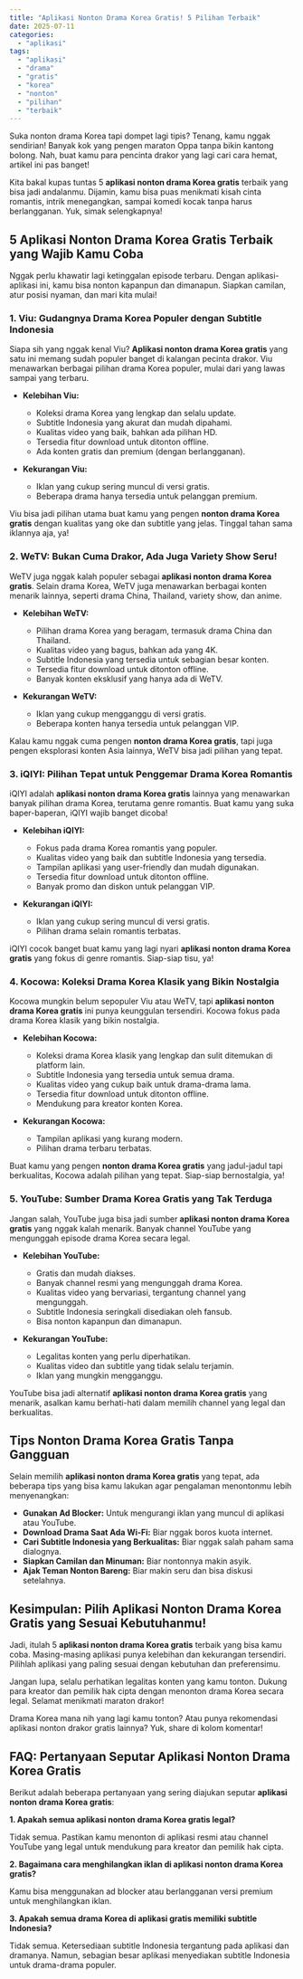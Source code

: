 ```yaml
---
title: "Aplikasi Nonton Drama Korea Gratis! 5 Pilihan Terbaik"
date: 2025-07-11
categories: 
  - "aplikasi"
tags: 
  - "aplikasi"
  - "drama"
  - "gratis"
  - "korea"
  - "nonton"
  - "pilihan"
  - "terbaik"
---
```


Suka nonton drama Korea tapi dompet lagi tipis? Tenang, kamu nggak sendirian! Banyak kok yang pengen maraton Oppa tanpa bikin kantong bolong. Nah, buat kamu para pencinta drakor yang lagi cari cara hemat, artikel ini pas banget!

Kita bakal kupas tuntas 5 **aplikasi nonton drama Korea gratis** terbaik yang bisa jadi andalanmu. Dijamin, kamu bisa puas menikmati kisah cinta romantis, intrik menegangkan, sampai komedi kocak tanpa harus berlangganan. Yuk, simak selengkapnya!

## 5 Aplikasi Nonton Drama Korea Gratis Terbaik yang Wajib Kamu Coba

Nggak perlu khawatir lagi ketinggalan episode terbaru. Dengan aplikasi-aplikasi ini, kamu bisa nonton kapanpun dan dimanapun. Siapkan camilan, atur posisi nyaman, dan mari kita mulai!

### 1\. Viu: Gudangnya Drama Korea Populer dengan Subtitle Indonesia

Siapa sih yang nggak kenal Viu? **Aplikasi nonton drama Korea gratis** yang satu ini memang sudah populer banget di kalangan pecinta drakor. Viu menawarkan berbagai pilihan drama Korea populer, mulai dari yang lawas sampai yang terbaru.

- **Kelebihan Viu:**
    
    - Koleksi drama Korea yang lengkap dan selalu update.
    - Subtitle Indonesia yang akurat dan mudah dipahami.
    - Kualitas video yang baik, bahkan ada pilihan HD.
    - Tersedia fitur download untuk ditonton offline.
    - Ada konten gratis dan premium (dengan berlangganan).
- **Kekurangan Viu:**
    
    - Iklan yang cukup sering muncul di versi gratis.
    - Beberapa drama hanya tersedia untuk pelanggan premium.

Viu bisa jadi pilihan utama buat kamu yang pengen **nonton drama Korea gratis** dengan kualitas yang oke dan subtitle yang jelas. Tinggal tahan sama iklannya aja, ya!

### 2\. WeTV: Bukan Cuma Drakor, Ada Juga Variety Show Seru!

WeTV juga nggak kalah populer sebagai **aplikasi nonton drama Korea gratis**. Selain drama Korea, WeTV juga menawarkan berbagai konten menarik lainnya, seperti drama China, Thailand, variety show, dan anime.

- **Kelebihan WeTV:**
    
    - Pilihan drama Korea yang beragam, termasuk drama China dan Thailand.
    - Kualitas video yang bagus, bahkan ada yang 4K.
    - Subtitle Indonesia yang tersedia untuk sebagian besar konten.
    - Tersedia fitur download untuk ditonton offline.
    - Banyak konten eksklusif yang hanya ada di WeTV.
- **Kekurangan WeTV:**
    
    - Iklan yang cukup mengganggu di versi gratis.
    - Beberapa konten hanya tersedia untuk pelanggan VIP.

Kalau kamu nggak cuma pengen **nonton drama Korea gratis**, tapi juga pengen eksplorasi konten Asia lainnya, WeTV bisa jadi pilihan yang tepat.

### 3\. iQIYI: Pilihan Tepat untuk Penggemar Drama Korea Romantis

iQIYI adalah **aplikasi nonton drama Korea gratis** lainnya yang menawarkan banyak pilihan drama Korea, terutama genre romantis. Buat kamu yang suka baper-baperan, iQIYI wajib banget dicoba!

- **Kelebihan iQIYI:**
    
    - Fokus pada drama Korea romantis yang populer.
    - Kualitas video yang baik dan subtitle Indonesia yang tersedia.
    - Tampilan aplikasi yang user-friendly dan mudah digunakan.
    - Tersedia fitur download untuk ditonton offline.
    - Banyak promo dan diskon untuk pelanggan VIP.
- **Kekurangan iQIYI:**
    
    - Iklan yang cukup sering muncul di versi gratis.
    - Pilihan drama selain romantis terbatas.

iQIYI cocok banget buat kamu yang lagi nyari **aplikasi nonton drama Korea gratis** yang fokus di genre romantis. Siap-siap tisu, ya!

### 4\. Kocowa: Koleksi Drama Korea Klasik yang Bikin Nostalgia

Kocowa mungkin belum sepopuler Viu atau WeTV, tapi **aplikasi nonton drama Korea gratis** ini punya keunggulan tersendiri. Kocowa fokus pada drama Korea klasik yang bikin nostalgia.

- **Kelebihan Kocowa:**
    
    - Koleksi drama Korea klasik yang lengkap dan sulit ditemukan di platform lain.
    - Subtitle Indonesia yang tersedia untuk semua drama.
    - Kualitas video yang cukup baik untuk drama-drama lama.
    - Tersedia fitur download untuk ditonton offline.
    - Mendukung para kreator konten Korea.
- **Kekurangan Kocowa:**
    
    - Tampilan aplikasi yang kurang modern.
    - Pilihan drama terbaru terbatas.

Buat kamu yang pengen **nonton drama Korea gratis** yang jadul-jadul tapi berkualitas, Kocowa adalah pilihan yang tepat. Siap-siap bernostalgia, ya!

### 5\. YouTube: Sumber Drama Korea Gratis yang Tak Terduga

Jangan salah, YouTube juga bisa jadi sumber **aplikasi nonton drama Korea gratis** yang nggak kalah menarik. Banyak channel YouTube yang mengunggah episode drama Korea secara legal.

- **Kelebihan YouTube:**
    
    - Gratis dan mudah diakses.
    - Banyak channel resmi yang mengunggah drama Korea.
    - Kualitas video yang bervariasi, tergantung channel yang mengunggah.
    - Subtitle Indonesia seringkali disediakan oleh fansub.
    - Bisa nonton kapanpun dan dimanapun.
- **Kekurangan YouTube:**
    
    - Legalitas konten yang perlu diperhatikan.
    - Kualitas video dan subtitle yang tidak selalu terjamin.
    - Iklan yang mungkin mengganggu.

YouTube bisa jadi alternatif **aplikasi nonton drama Korea gratis** yang menarik, asalkan kamu berhati-hati dalam memilih channel yang legal dan berkualitas.

## Tips Nonton Drama Korea Gratis Tanpa Gangguan

Selain memilih **aplikasi nonton drama Korea gratis** yang tepat, ada beberapa tips yang bisa kamu lakukan agar pengalaman menontonmu lebih menyenangkan:

- **Gunakan Ad Blocker:** Untuk mengurangi iklan yang muncul di aplikasi atau YouTube.
- **Download Drama Saat Ada Wi-Fi:** Biar nggak boros kuota internet.
- **Cari Subtitle Indonesia yang Berkualitas:** Biar nggak salah paham sama dialognya.
- **Siapkan Camilan dan Minuman:** Biar nontonnya makin asyik.
- **Ajak Teman Nonton Bareng:** Biar makin seru dan bisa diskusi setelahnya.

## Kesimpulan: Pilih Aplikasi Nonton Drama Korea Gratis yang Sesuai Kebutuhanmu!

Jadi, itulah 5 **aplikasi nonton drama Korea gratis** terbaik yang bisa kamu coba. Masing-masing aplikasi punya kelebihan dan kekurangan tersendiri. Pilihlah aplikasi yang paling sesuai dengan kebutuhan dan preferensimu.

Jangan lupa, selalu perhatikan legalitas konten yang kamu tonton. Dukung para kreator dan pemilik hak cipta dengan menonton drama Korea secara legal. Selamat menikmati maraton drakor!

Drama Korea mana nih yang lagi kamu tonton? Atau punya rekomendasi aplikasi nonton drakor gratis lainnya? Yuk, share di kolom komentar!

## FAQ: Pertanyaan Seputar Aplikasi Nonton Drama Korea Gratis

Berikut adalah beberapa pertanyaan yang sering diajukan seputar **aplikasi nonton drama Korea gratis**:

**1\. Apakah semua aplikasi nonton drama Korea gratis legal?**

Tidak semua. Pastikan kamu menonton di aplikasi resmi atau channel YouTube yang legal untuk mendukung para kreator dan pemilik hak cipta.

**2\. Bagaimana cara menghilangkan iklan di aplikasi nonton drama Korea gratis?**

Kamu bisa menggunakan ad blocker atau berlangganan versi premium untuk menghilangkan iklan.

**3\. Apakah semua drama Korea di aplikasi gratis memiliki subtitle Indonesia?**

Tidak semua. Ketersediaan subtitle Indonesia tergantung pada aplikasi dan dramanya. Namun, sebagian besar aplikasi menyediakan subtitle Indonesia untuk drama-drama populer.
